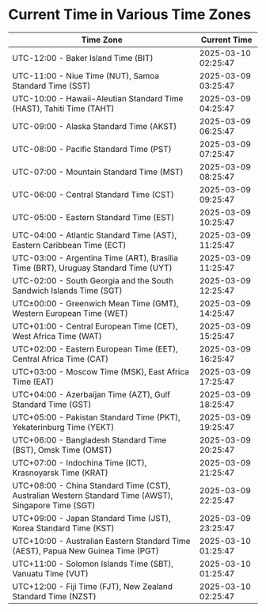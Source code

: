 # Current Time in Various Time Zones

| Time Zone | Current Time |
|-----------|--------------|
| UTC-12:00 - Baker Island Time (BIT) | 2025-03-10 02:25:47 |
| UTC-11:00 - Niue Time (NUT), Samoa Standard Time (SST) | 2025-03-09 03:25:47 |
| UTC-10:00 - Hawaii-Aleutian Standard Time (HAST), Tahiti Time (TAHT) | 2025-03-09 04:25:47 |
| UTC-09:00 - Alaska Standard Time (AKST) | 2025-03-09 06:25:47 |
| UTC-08:00 - Pacific Standard Time (PST) | 2025-03-09 07:25:47 |
| UTC-07:00 - Mountain Standard Time (MST) | 2025-03-09 08:25:47 |
| UTC-06:00 - Central Standard Time (CST) | 2025-03-09 09:25:47 |
| UTC-05:00 - Eastern Standard Time (EST) | 2025-03-09 10:25:47 |
| UTC-04:00 - Atlantic Standard Time (AST), Eastern Caribbean Time (ECT) | 2025-03-09 11:25:47 |
| UTC-03:00 - Argentina Time (ART), Brasília Time (BRT), Uruguay Standard Time (UYT) | 2025-03-09 11:25:47 |
| UTC-02:00 - South Georgia and the South Sandwich Islands Time (SGT) | 2025-03-09 12:25:47 |
| UTC±00:00 - Greenwich Mean Time (GMT), Western European Time (WET) | 2025-03-09 14:25:47 |
| UTC+01:00 - Central European Time (CET), West Africa Time (WAT) | 2025-03-09 15:25:47 |
| UTC+02:00 - Eastern European Time (EET), Central Africa Time (CAT) | 2025-03-09 16:25:47 |
| UTC+03:00 - Moscow Time (MSK), East Africa Time (EAT) | 2025-03-09 17:25:47 |
| UTC+04:00 - Azerbaijan Time (AZT), Gulf Standard Time (GST) | 2025-03-09 18:25:47 |
| UTC+05:00 - Pakistan Standard Time (PKT), Yekaterinburg Time (YEKT) | 2025-03-09 19:25:47 |
| UTC+06:00 - Bangladesh Standard Time (BST), Omsk Time (OMST) | 2025-03-09 20:25:47 |
| UTC+07:00 - Indochina Time (ICT), Krasnoyarsk Time (KRAT) | 2025-03-09 21:25:47 |
| UTC+08:00 - China Standard Time (CST), Australian Western Standard Time (AWST), Singapore Time (SGT) | 2025-03-09 22:25:47 |
| UTC+09:00 - Japan Standard Time (JST), Korea Standard Time (KST) | 2025-03-09 23:25:47 |
| UTC+10:00 - Australian Eastern Standard Time (AEST), Papua New Guinea Time (PGT) | 2025-03-10 01:25:47 |
| UTC+11:00 - Solomon Islands Time (SBT), Vanuatu Time (VUT) | 2025-03-10 01:25:47 |
| UTC+12:00 - Fiji Time (FJT), New Zealand Standard Time (NZST) | 2025-03-10 02:25:47 |
